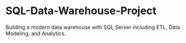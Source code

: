 # SQL-Data-Warehouse-Project
Building a modern data warehouse with SQL Server including ETL, Data Modeling, and Analytics.
